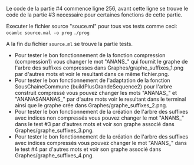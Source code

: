 Le code de la partie #4 commence ligne 256, avant cette ligne se trouve le code de la partie #3 necessaire pour certaines fonctions de cette partie.

Executer le fichier source "souce.ml" pour tous vos tests comme ceci:
    `ocamlc source.mal -o prog`
    `./prog`

A la fin du fichier `source.ml` se trouve la partie tests.
- Pour tester le bon fonctionnement de la fonction compression (compression1) vous changer le mot
  "ANANS_" qui fournit le graphe de l'arbre des suffixes compresses dans Graphes/graphe_suffixes_1.png par d'autres mots et voir le resultant dans ce même fichier.png.
- Pour tester le bon fonctionnement de l'adaptation de la fonction SousChaineCommune
  (buildPlusGrandeSequence2) pour l'arbre construit compressé vous pouvez changer les mots "ANANAS_" et "ANANASANANAS_" par d'autre mots voir le resultant dans le terminal ainsi que le graphe crée dans Graphes/graphe_suffixes_2.png.
- Pour tester le bon fonctionnement de la création de l'arbre des suffixes avec indices non compressés
  vous pouvez changer le mot "ANANS_" dans le test #3 par d'autres mots et voir son graphe associé dans Graphes/graphe_suffixes_3.png.
- Pour tester le bon fonctionnement de la création de l'arbre des suffixes avec indices compressés
  vous pouvez changer le mot "ANANS_" dans le test #4 par d'autres mots et voir son graphe associé dans Graphes/graphe_suffixes_4.png.
